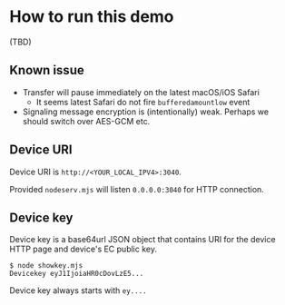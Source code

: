 # How to run this demo

(TBD)

## Known issue

* Transfer will pause immediately on the latest macOS/iOS Safari
  * It seems latest Safari do not fire `bufferedamountlow` event
* Signaling message encryption is (intentionally) weak. Perhaps we should switch over AES-GCM etc.

## Device URI

Device URI is `http://<YOUR_LOCAL_IPV4>:3040`. 

Provided `nodeserv.mjs` will listen `0.0.0.0:3040` for HTTP connection.

## Device key

Device key is a base64url JSON object that contains URI for the device HTTP page and device's EC public key.

```
$ node showkey.mjs
Devicekey eyJ1IjoiaHR0cDovLzE5...
```

Device key always starts with `ey....` 

